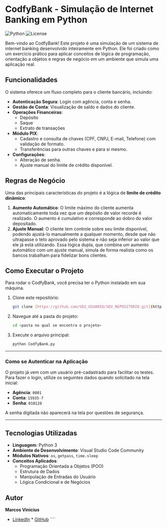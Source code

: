 # CodfyBank - Simulação de Internet Banking em Python

![Python](https://img.shields.io/badge/python-3.11-blue.svg)
![License](https://img.shields.io/badge/license-MIT-green.svg)

Bem-vindo ao CodfyBank! Este projeto é uma simulação de um sistema de internet banking desenvolvido inteiramente em Python. Ele foi criado como um exercício prático para aplicar conceitos de lógica de programação, orientação a objetos e regras de negócio em um ambiente que simula uma aplicação real.

## Funcionalidades

O sistema oferece um fluxo completo para o cliente bancário, incluindo:

* **Autenticação Segura**: Login com agência, conta e senha.
* **Gestão de Conta**: Visualização de saldo e dados do cliente.
* **Operações Financeiras**:
    * Depósito
    * Saque
    * Extrato de transações
* **Módulo PIX**:
    * Cadastro e consulta de chaves (CPF, CNPJ, E-mail, Telefone) com validação de formato.
    * Transferências para outras chaves e para si mesmo.
* **Configurações**:
    * Alteração de senha.
    * Ajuste manual do limite de crédito disponível.

## Regras de Negócio

Uma das principais características do projeto é a lógica de **limite de crédito dinâmico**:

1.  **Aumento Automático**: O limite máximo do cliente aumenta automaticamente toda vez que um depósito de valor recorde é realizado. O aumento é cumulativo e corresponde ao dobro do valor depositado.
2.  **Ajuste Manual**: O cliente tem controle sobre seu limite disponível, podendo ajustá-lo manualmente a qualquer momento, desde que não ultrapasse o teto aprovado pelo sistema e não seja inferior ao valor que ele já está utilizando. Essa lógica dupla, que combina um aumento automático com um ajuste manual, simula de forma realista como os bancos trabalham para fidelizar bons clientes.

## Como Executar o Projeto

Para rodar o CodfyBank, você precisa ter o Python instalado em sua máquina.

1.  Clone este repositório:
    ```bash
    git clone [https://github.com/SEU_USUARIO/SEU_REPOSITORIO.git](https://github.com/SEU_USUARIO/SEU_REPOSITORIO.git)
    ```
2.  Navegue até a pasta do projeto:
    ```bash
    cd <pasta no qual se encontra o projeto>
    ```
3.  Execute o arquivo principal:
    ```bash
    python CodfyBank.py
    ```

---

### **Como se Autenticar na Aplicação**

O projeto já vem com um usuário pré-cadastrado para facilitar os testes. Para fazer o login, utilize os seguintes dados quando solicitado na tela inicial:

* **Agência**: `0001`
* **Conta**: `15935-7`
* **Senha**: `010120`

A senha digitada não aparecerá na tela por questões de segurança.

---

## Tecnologias Utilizadas

* **Linguagem**: Python 3
* **Ambiente de Desenvolvimento**: Visual Studio Code Community
* **Módulos Nativos**: `os`, `getpass`, `time.sleep`
* **Conceitos Aplicados**:
    * Programação Orientada a Objetos (POO)
    * Estrutura de Dados
    * Manipulação de Entradas do Usuário
    * Lógica Condicional e de Negócios

## Autor

**Marcos Vinicius**

* [LinkedIn]([(https://www.linkedin.com/in/marcos-vinicius-muniz-arruda-a38465370)]) * [GitHub](https://github.com/marcos-codfy) ````

